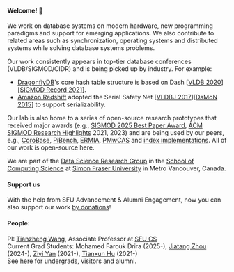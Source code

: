 

#### Welcome! 👋

We work on database systems on modern hardware, new programming paradigms and support for emerging applications. We also contribute to related areas such as synchronization, operating systems and distributed systems while solving database systems problems. 

Our work consistently appears in top-tier database conferences (VLDB/SIGMOD/CIDR) and is being picked up by industry. For example:
- [DragonflyDB](https://dragonflydb.io/)'s core hash table structure is based on Dash [[VLDB 2020](http://www.vldb.org/pvldb/vol13/p1147-lu.pdf)][[SIGMOD Record 2021](https://sigmodrecord.org/publications/sigmodRecord/2103/pdfs/22_sdh-lu.pdf)].
- [Amazon Redshift](https://aws.amazon.com/pm/redshift/) adopted the Serial Safety Net [[VLDBJ 2017](https://link.springer.com/article/10.1007/s00778-017-0463-8)][[DaMoN 2015](https://dl.acm.org/doi/10.1145/2771937.2771949)] to support serializability.

Our lab is also home to a series of open-source research prototypes that received major awards (e.g., [SIGMOD 2025 Best Paper Award](https://2025.sigmod.org/sigmod_awards.shtml), [ACM SIGMOD Research Highlights](https://sigmod.org/sigmod-awards/sigmod-research-highlights/) 2021, 2023) and are being used by our peers, e.g., [CoroBase](https://github.com/sfu-dis/corobase), [PiBench](https://github.com/sfu-dis/pibench), [ERMIA](https://github.com/sfu-dis/ermia), [PMwCAS](https://github.com/microsoft/pmwcas) and [index implementations](https://github.com/sfu-dis/pibench-ep2). All of our work is open-source here.

We are part of the [Data Science Research Group](https://data.cs.sfu.ca) in the [School of Computing Science](https://www.sfu.ca/computing.html) at [Simon Fraser University](https://www.sfu.ca/) in Metro Vancouver, Canada. 

#### Support us
With the help from SFU Advancement & Alumni Engagement, now you can also support our work [by donations](https://donate.sfu.ca/page/163375/donate/1?transaction.dirgift=Data-Intensive%20Systems%20Lab&transaction.othamt2=DATAINTLAB&_gl=1*1mt0j7w*_gcl_au*MjA0NjMyMzQ4Mi4xNzQxMTI3MjA3*_ga*MTQ5OTQzODAyLjE2Njc1MzY1MDY.*_ga_R4BCVYL1QF*MTc0NTA1NDA2MC4zMDMuMS4xNzQ1MDU0NzMxLjQ4LjAuMA..)! 

#### People:

PI: [Tianzheng Wang](https://www.cs.sfu.ca/~tzwang), Associate Professor at [SFU CS](https://www.cs.sfu.ca) <br>
Current Grad Students: Mohamed Farouk Drira (2025-), [Jiatang Zhou](https://jiatangz.github.io/) (2024-), [Ziyi Yan](https://ziyi-yan.github.io/) (2021-), [Tianxun Hu](https://laoawilliam.github.io/) (2021-) <br>
See [here](https://www.cs.sfu.ca/~tzwang/students.html) for undergrads, visitors and alumni.
